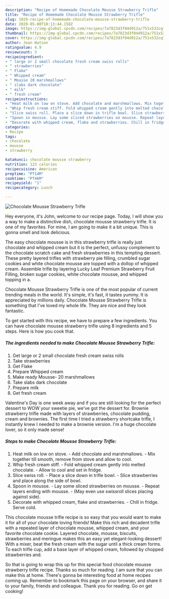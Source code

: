 ```yaml
---
description: "Recipe of Homemade Chocolate Mousse Strawberry Trifle"
title: "Recipe of Homemade Chocolate Mousse Strawberry Trifle"
slug: 1829-recipe-of-homemade-chocolate-mousse-strawberry-trifle
date: 2020-05-08T18:13:44.158Z
image: https://img-global.cpcdn.com/recipes/7a7823d3f04d912a/751x532cq70/chocolate-mousse-strawberry-trifle-recipe-main-photo.jpg
thumbnail: https://img-global.cpcdn.com/recipes/7a7823d3f04d912a/751x532cq70/chocolate-mousse-strawberry-trifle-recipe-main-photo.jpg
cover: https://img-global.cpcdn.com/recipes/7a7823d3f04d912a/751x532cq70/chocolate-mousse-strawberry-trifle-recipe-main-photo.jpg
author: Jean Watson
ratingvalue: 4.9
reviewcount: 3
recipeingredient:
- " large or 2 small chocolate fresh cream swiss rolls"
- " strawberries"
- " Flake"
- " Whipped cream"
- " Mousse 20 marshmallows"
- " slabs dark chocolate"
- " milk"
- " fresh cream"
recipeinstructions:
- "Heat milk on low on stove. Add chocolate and marshmallows. Mix together till smooth, remove from stove and allow to cool."
- "Whip fresh cream stiff. Fold whipped cream gently into melted chocolate. Allow to cool and set in fridge."
- "Slice swiss roll. Place a slice down in trifle bowl. Slice strawberries and place along the side of bowl."
- "Spoon in mousse. Lay some sliced strawberries on mousse. Repeat layers ending with mousse. (May even use swissroll slices placing against side)."
- "Decorate with whipped cream, flake and strawberries. Chill in fridge. Serve cold."
categories:
- Recipe
tags:
- chocolate
- mousse
- strawberry

katakunci: chocolate mousse strawberry 
nutrition: 123 calories
recipecuisine: American
preptime: "PT14M"
cooktime: "PT46M"
recipeyield: "1"
recipecategory: Lunch

---
```



![Chocolate Mousse Strawberry Trifle](https://img-global.cpcdn.com/recipes/7a7823d3f04d912a/751x532cq70/chocolate-mousse-strawberry-trifle-recipe-main-photo.jpg)

Hey everyone, it's John, welcome to our recipe page. Today, I will show you a way to make a distinctive dish, chocolate mousse strawberry trifle. It is one of my favorites. For mine, I am going to make it a bit unique. This is gonna smell and look delicious.

The easy chocolate mousse is in this strawberry trifle is really just chocolate and whipped cream but it is the perfect, unfussy complement to the chocolate scratch cake and fresh strawberries in this tempting dessert. These pretty layered trifles with strawberry pie filling, crumbled sugar cookies and white chocolate mousse are topped with a dollop of whipped cream. Assemble trifle by layering Lucky Leaf Premium Strawberry Fruit Filling, broken sugar cookies, white chocolate mousse, and whipped topping in a.

Chocolate Mousse Strawberry Trifle is one of the most popular of current trending meals in the world. It's simple, it's fast, it tastes yummy. It is appreciated by millions daily. Chocolate Mousse Strawberry Trifle is something that I've loved my whole life. They are nice and they look fantastic.


To get started with this recipe, we have to prepare a few ingredients. You can have chocolate mousse strawberry trifle using 8 ingredients and 5 steps. Here is how you cook that.

<!--inarticleads1-->

##### The ingredients needed to make Chocolate Mousse Strawberry Trifle:

1. Get  large or 2 small chocolate fresh cream swiss rolls
1. Take  strawberries
1. Get  Flake
1. Prepare  Whipped cream
1. Make ready  Mousse- 20 marshmallows
1. Take  slabs dark chocolate
1. Prepare  milk
1. Get  fresh cream


Valentine&#39;s Day is one week away and if you are still looking for the perfect dessert to WOW your sweetie pie, we&#39;ve got the dessert for. Brownie strawberry trifle made with layers of strawberries, chocolate pudding, cream and brownies. The first time I tried a strawberry shortcake trifle, I instantly knew I needed to make a brownie version. I&#39;m a huge chocolate lover, so it only made sense! 

<!--inarticleads2-->

##### Steps to make Chocolate Mousse Strawberry Trifle:

1. Heat milk on low on stove. - Add chocolate and marshmallows. - Mix together till smooth, remove from stove and allow to cool.
1. Whip fresh cream stiff. - Fold whipped cream gently into melted chocolate. - Allow to cool and set in fridge.
1. Slice swiss roll. - Place a slice down in trifle bowl. - Slice strawberries and place along the side of bowl.
1. Spoon in mousse. - Lay some sliced strawberries on mousse. - Repeat layers ending with mousse. - (May even use swissroll slices placing against side).
1. Decorate with whipped cream, flake and strawberries. - Chill in fridge. Serve cold.


This chocolate mousse trifle recipe is so easy that you would want to make it for all of your chocolate loving friends! Make this rich and decadent trifle with a repeated layer of chocolate mousse, whipped cream, and your favorite chocolate cookie. Layered chocolate, mousse, biscuits, strawberries and meringue makes this an easy yet elegant-looking dessert! With a mixer, beat the fresh cream with the sugar until a thick cream forms. To each trifle cup, add a base layer of whipped cream, followed by chopped strawberries and. 

So that is going to wrap this up for this special food chocolate mousse strawberry trifle recipe. Thanks so much for reading. I am sure that you can make this at home. There's gonna be interesting food at home recipes coming up. Remember to bookmark this page on your browser, and share it to your family, friends and colleague. Thank you for reading. Go on get cooking!
